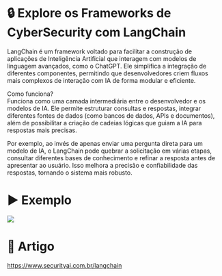 # 🔒 Explore os Frameworks de CyberSecurity com LangChain

LangChain é um framework voltado para facilitar a construção de aplicações de Inteligência Artificial que interagem com modelos de linguagem avançados, como o ChatGPT. Ele simplifica a integração de diferentes componentes, permitindo que desenvolvedores criem fluxos mais complexos de interação com IA de forma modular e eficiente.

Como funciona?<br>
Funciona como uma camada intermediária entre o desenvolvedor e os modelos de IA. Ele permite estruturar consultas e respostas, integrar diferentes fontes de dados (como bancos de dados, APIs e documentos), além de possibilitar a criação de cadeias lógicas que guiam a IA para respostas mais precisas.

Por exemplo, ao invés de apenas enviar uma pergunta direta para um modelo de IA, o LangChain pode quebrar a solicitação em várias etapas, consultar diferentes bases de conhecimento e refinar a resposta antes de apresentar ao usuário. Isso melhora a precisão e confiabilidade das respostas, tornando o sistema mais robusto.

# ▶ Exemplo

![](https://www.securityai.com.br/images/langchain-19.png)

# 🚀 Artigo

https://www.securityai.com.br/langchain
